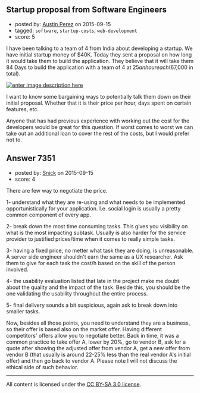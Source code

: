 ## Startup proposal from Software Engineers

- posted by: [Austin Perez](https://stackexchange.com/users/6210604/austin-perez) on 2015-09-15
- tagged: `software`, `startup-costs`, `web-development`
- score: 5

I have been talking to a team of 4 from India about developing a startup. We have initial startup money of $40K. Today they sent a proposal on how long it would take them to build the application. They believe that it will take them 84 Days to build the application with a team of 4 at $25 an hour each ($67,000 in total).

[![enter image description here][1]][1]

I want to know some bargaining ways to potentially talk them down on their initial proposal. Whether that it is their price per hour, days spent on certain features, etc. 

Anyone that has had previous experience with working out the cost for the developers would be great for this question. If worst comes to worst we can take out an additional loan to cover the rest of the costs, but I would prefer not to.


  [1]: http://i.stack.imgur.com/L20DJ.png


## Answer 7351

- posted by: [Snick](https://stackexchange.com/users/933131/snick) on 2015-09-15
- score: 4

There are few way to negotiate the price.

1- understand what they are re-using and what needs to be implemented opportunistically for your application. I.e. social login is usually a pretty common component of every app.

2- break down the most time consuming tasks. This gives you visibility on what is the most impacting subtask. Usually is also harder for the service provider to justified prices/time when it comes to really simple tasks.

3- having a fixed price, no metter what task they are doing, is unreasonable. A server side engineer shouldn't earn the same as a UX researcher. Ask them to give for each task the cost/h based on the skill of the person involved.

4- the usability evaluation listed that late in the project make me doubt about the quality and the impact of the task. Beside this, you should be the one validating the usability throughout the entire process.

5- final delivery sounds a bit suspicious, again ask to break down into smaller tasks. 


Now, besides all those points, you need to understand they are a business, so their offer is based also on the market offer. Having different competitors' offers allow you to negotiate better.
Back in time, it was a common practice to take offer A, lower by 20%, go to vendor B, ask for a quote after showing the adjusted offer from vendor A, get a new offer from vendor B (that usually is around 22-25% less than the real vendor A's initial offer) and then go back to vendor A. Please note I will not discuss the ethical side of such behavior.






---

All content is licensed under the [CC BY-SA 3.0 license](https://creativecommons.org/licenses/by-sa/3.0/).
